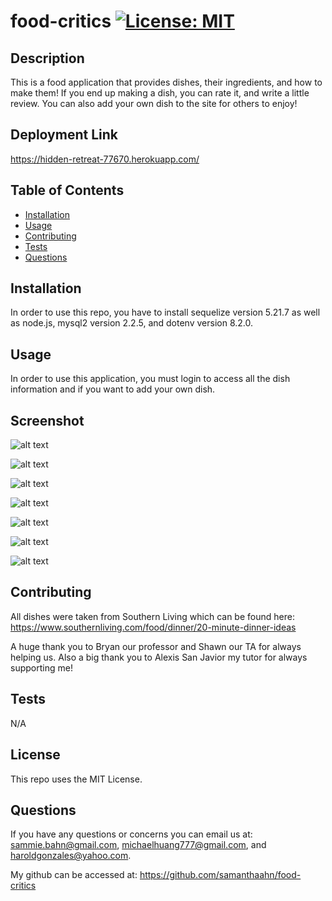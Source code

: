 # food-critics [![License: MIT](https://img.shields.io/badge/License-MIT-yellow.svg)](https://opensource.org/licenses/MIT)


## Description
This is a food application that provides dishes, their ingredients, and how to make them! If you end up making a dish, you can rate it, and write a little review. You can also add your own dish to the site for others to enjoy! 

## Deployment Link 
https://hidden-retreat-77670.herokuapp.com/

## Table of Contents
- [Installation](#installation)
- [Usage](#usage)
- [Contributing](#contributing)
- [Tests](#tests)
- [Questions](#questions)


## Installation
In order to use this repo, you have to install sequelize version 5.21.7 as well as node.js, mysql2 version 2.2.5, and dotenv version 8.2.0. 

## Usage
In order to use this application, you must login to access all the dish information and if you want to add your own dish. 

## Screenshot
![alt text](./public/images/Screenshot%202023-04-25%20at%2010.35.47%20PM.png)

![alt text](./public/images/Screenshot%202023-04-25%20at%2010.35.55%20PM.png)

![alt text](./public/images/Screenshot%202023-04-25%20at%2010.36.17%20PM.png)

![alt text](./public/images/Screenshot%202023-04-25%20at%2010.36.24%20PM.png)

![alt text](./public/images/Screenshot%202023-04-25%20at%2010.36.35%20PM.png)

![alt text](./public/images/Screenshot%202023-04-25%20at%2010.36.51%20PM.png)

![alt text](./public/images/Screenshot%202023-04-25%20at%2010.37.08%20PM.png)

## Contributing
All dishes were taken from Southern Living which can be found here: https://www.southernliving.com/food/dinner/20-minute-dinner-ideas

A huge thank you to Bryan our professor and Shawn our TA for always helping us. Also a big thank you to Alexis San Javior my tutor for always supporting me! 

## Tests
N/A

## License
This repo uses the MIT License. 

## Questions
If you have any questions or concerns you can email us at: sammie.bahn@gmail.com, michaelhuang777@gmail.com, and haroldgonzales@yahoo.com.   

My github can be accessed at: https://github.com/samanthaahn/food-critics

